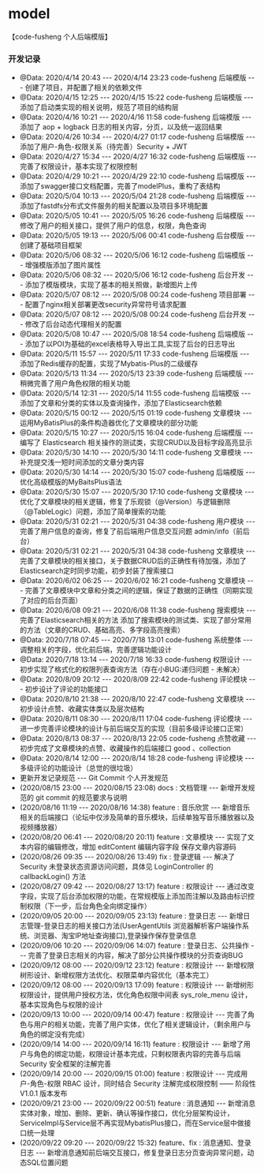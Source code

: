 # model
【code-fusheng 个人后端模版】

### 开发记录
 * @Data: 2020/4/14 20:43 --- 2020/4/14 23:23 code-fusheng 后端模版 --- 创建了项目，并配置了相关的依赖文件
 * @Data: 2020/4/15 12:25 --- 2020/4/15 15:22 code-fusheng 后端模版 --- 添加了启动类实现的相关说明，规范了项目的结构层
 * @Data: 2020/4/16 10:21 --- 2020/4/16 11:58 code-fusheng 后端模版 --- 添加了 aop + logback 日志的相关内容，分页，以及统一返回结果
 * @Data: 2020/4/26 10:34 --- 2020/4/27 01:17 code-fusheng 后端模版 --- 添加了用户-角色-权限关系（待完善）Security + JWT
 * @Data: 2020/4/27 15:34 --- 2020/4/27 16:32 code-fusheng 后端模版 --- 完善了权限设计，基本实现了权限控制
 * @Data: 2020/4/29 10:21 --- 2020/4/29 22:10 code-fusheng 后端模版 --- 添加了swagger接口文档配置，完善了modelPlus，重构了表结构
 * @Data: 2020/5/04 10:13 --- 2020/5/04 21:28 code-fusheng 后端模版 --- 添加了fastdfs分布式文件服务的相关配置以及项目多环境配置
 * @Data: 2020/5/05 10:41 --- 2020/5/05 16:26 code-fusheng 后端模版 --- 修改了用户的相关接口，提供了用户的信息，权限，角色查询
 * @Data: 2020/5/05 19:13 --- 2020/5/06 00:41 code-fusheng 后台模版 --- 创建了基础项目框架
 * @Data: 2020/5/06 08:32 --- 2020/5/06 16:12 code-fusheng 后端模版 --- 增强模版添加了图片属性
 * @Data: 2020/5/06 08:32 --- 2020/5/06 16:12 code-fusheng 后台开发 --- 添加了模版模块，实现了基本的相关照做，新增图片上传
 * @Data: 2020/5/07 08:12 --- 2020/5/08 00:24 code-fusheng 项目部署 --- 配置了nginx相关部署更改security异常符号请求配置
 * @Data: 2020/5/07 08:12 --- 2020/5/08 00:24 code-fusheng 后台开发 --- 修改了后台动态代理相关的配置
 * @Data: 2020/5/08 10:47 --- 2020/5/08 18:54 code-fusheng 后端模版 --- 添加了以POI为基础的excel表格导入导出工具,实现了后台的日志导出
 * @Data: 2020/5/11 15:57 --- 2020/5/11 17:33 code-fusheng 后端模版 --- 添加了Redis缓存的配置，实现了Mybatis-Plus的二级缓存
 * @Data: 2020/5/13 11:34 --- 2020/5/13 23:39 code-fusheng 后端模版 --- 稍微完善了用户角色权限的相关功能
 * @Data: 2020/5/14 12:31 --- 2020/5/14 11:55 code-fusheng 后端模版 --- 添加了文章和分类的实体以及查询操作，添加了Elasticsearch依赖
 * @Data: 2020/5/15 00:12 --- 2020/5/15 01:19 code-fusheng 文章模块 --- 运用MyBatisPlus的条件构造器优化了文章模块的部分功能
 * @Data: 2020/5/15 10:27 --- 2020/5/15 16:04 code-fusheng 后端模版 --- 编写了 Elasticsearch 相关操作的测试类，实现CRUD以及目标字段高亮显示
 * @Data: 2020/5/30 14:10 --- 2020/5/30 14:11 code-fusheng 文章模块 --- 补充提交浅一短时间添加的文章分类内容
 * @Data: 2020/5/30 14:14 --- 2020/5/30 15:07 code-fusheng 后端模版 --- 优化高级模版的MyBaitsPlus语法
 * @Data: 2020/5/30 15:07 --- 2020/5/30 17:10 code-fusheng 文章模块 --- 优化了文章模块的相关逻辑，修复了乐观锁（@Version）与逻辑删除（@TableLogic）问题，添加了简单搜索的功能
 * @Data: 2020/5/31 02:21 --- 2020/5/31 04:38 code-fusheng 用户模块 --- 完善了用户信息的查询，修复了前后端用户信息交互问题 admin/info（前后台）
 * @Data: 2020/5/31 02:21 --- 2020/5/31 04:38 code-fusheng 文章模块 --- 完善了文章模块的相关接口，关于数据CRUD后的正确性有待加强，添加了Elasticsearch定时同步功能，初步封装了搜索接口
 * @Data: 2020/6/02 06:25 --- 2020/6/02 16:21 code-fusheng 文章模块 --- 完善了文章模块中文章和分类之间的逻辑，保证了数据的正确性（同期实现了对应的后台页面）
 * @Data: 2020/6/08 09:21 --- 2020/6/08 11:38 code-fusheng 搜索模块 --- 完善了Elasticsearch相关的方法 添加了搜索模块的测试类、实现了部分常用的方法（文章的CRUD、基础高亮、多字段高亮搜索）
 * @Data: 2020/7/18 07:45 --- 2020/7/18 13:01 code-fusheng 系统整体 --- 调整相关的字段，优化前后端，完善逻辑功能设计
 * @Data: 2020/7/18 13:14 --- 2020/7/18 16:33 code-fusheng 权限设计 --- 初步实现了格式化的权限列表查询方法（存在小BUG:递归问题 - 未解决）
 * @Data: 2020/8/09 20:12 --- 2020/8/09 22:42 code-fusheng 评论模块 --- 初步设计了评论的功能接口
 * @Data: 2020/8/10 21:38 --- 2020/8/10 22:47 code-fusheng 文章模块 --- 初步设计点赞、收藏实体类以及层次结构
 * @Data: 2020/8/11 08:30 --- 2020/8/11 17:04 code-fusheng 评论模块 --- 进一步完善评论模块的设计与前后端交互的实现（目前多级评论接口正常）
 * @Data: 2020/8/13 08:37 --- 2020/8/13 22:05 code-fusheng 点赞收藏 --- 初步完成了文章模块的点赞、收藏操作的后端接口 good 、collection
 * @Data: 2020/8/14 12:00 --- 2020/8/14 18:28 code-fusheng 评论模块 --- 多级评论的功能设计（总觉的很垃圾）
 * 更新开发记录规范 --- Git Commit 个人开发规范
 * (2020/08/15 23:00 --- 2020/08/15 23:08) docs : 文档管理 --- 新增开发规范的 git commit 的规范要求与说明
 * (2020/08/16 11:19 --- 2020/08/16 14:38) feature : 音乐欣赏 --- 新增音乐相关的后端接口（论坛中仅涉及简单的音乐模块，后续单独写音乐播放器以及视频播放器）
 * (2020/08/20 06:41 --- 2020/08/20 20:11) feature : 文章模块 --- 实现了文本内容的编辑修改，增加 editContent 编辑内容字段 保存文章内容源码
 * (2020/08/26 09:35 --- 2020/08/26 13:49) fix : 登录逻辑 --- 解决了 Security 未登录状态资源访问问题，具体见 LoginController 的 callbackLogin() 方法
 * (2020/08/27 09:42 --- 2020/08/27 13:17) feature : 权限设计 --- 通过改变字段，实现了后台添加权限的功能，在常规模版上添加而注解以及路由标识控制权限（下一步，后台角色全向绑定操作）
 * (2020/09/05 20:00 --- 2020/09/05 23:13) feature : 登录日志 --- 新增日志管理-登录日志的相关接口方法(UserAgentUtils 浏览器解析客户端操作系统、浏览器、淘宝IP地址查询接口),登录操作保存登录信息
 * (2020/09/06 10:20 --- 2020/09/06 14:07) feature : 登录日志、公共操作 --- 完善了登录日志相关的内容，解决了部分公共操作模块的分页查询BUG
 * (2020/09/12 08:00 --- 2020/09/12 23:12) feature : 权限设计 --- 新增权限树形设计、新增权限方法优化、权限菜单内容优化（基本完工）
 * (2020/09/12 08:00 --- 2020/09/13 17:09) feature : 权限设计 --- 新增树形权限设计，提供用户授权方法，优化角色权限中间表 sys_role_menu 设计，基本实现角色与权限的设计
 * (2020/09/13 10:00 --- 2020/09/14 00:47) feature : 权限设计 --- 完善了角色与用户的相关功能，完善了用户实体，优化了相关逻辑设计，（剩余用户与角色的绑定没有完成）
 * (2020/09/14 14:00 --- 2020/09/14 16:11) feature : 权限设计 --- 新增了用户与角色的绑定功能，权限设计基本完成，只剩权限表内容的完善与后端 Security 安全框架的注解完善
 * (2020/09/14 20:00 --- 2020/09/15 01:00) feature : 权限设计 --- 完成用户-角色-权限 RBAC 设计，同时结合 Security 注解完成权限控制 —— 阶段性 V1.0.1 版本发布
 * (2020/09/21 23:00 --- 2020/09/22 00:51) feature : 消息通知 --- 新增消息实体对象，增加、删除、更新、确认等操作接口，优化分层架构设计，ServiceImpl与Service层不再实现MybatisPlus接口，而在Service层中做接口统一处理
 * (2020/09/22 09:20 --- 2020/09/22 15:32) feature、fix : 消息通知、登录日志 --- 新增消息通知前后端交互接口，修复登录日志分页查询异常问题，<where>动态SQL位置问题
